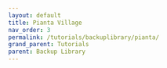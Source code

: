 ```yaml
---
layout: default
title: Pianta Village
nav_order: 3
permalink: /tutorials/backuplibrary/pianta/
grand_parent: Tutorials
parent: Backup Library
---
```

